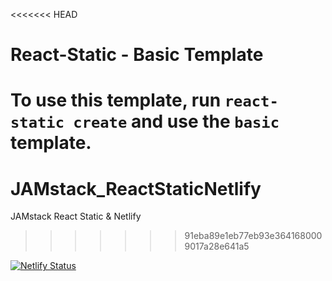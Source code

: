 <<<<<<< HEAD
# React-Static - Basic Template

To use this template, run `react-static create` and use the `basic` template.
=======
# JAMstack_ReactStaticNetlify
JAMstack React Static &amp; Netlify
>>>>>>> 91eba89e1eb77eb93e3641680009017a28e641a5

[![Netlify Status](https://api.netlify.com/api/v1/badges/835db60d-82be-424d-afd2-32f39f7ecf86/deploy-status)](https://app.netlify.com/sites/jamstack-reactstaticnetlify/deploys)